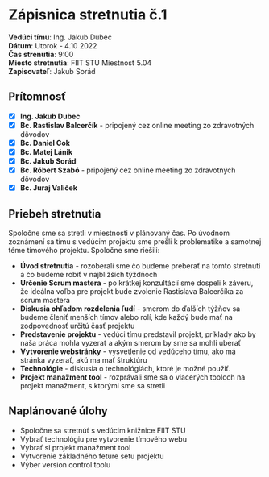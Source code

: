 # Zápisnica stretnutia č.1

**Vedúci tímu**: Ing. Jakub Dubec  
**Dátum**: Utorok - 4.10 2022  
**Čas strenutia**: 9:00  
**Miesto stretnutia**: FIIT STU Miestnosť 5.04  
**Zapisovateľ**: Jakub Sorád

## Prítomnosť

- [x] **Ing. Jakub Dubec**
- [x] **Bc. Rastislav Balcerčík** - pripojený cez online meeting zo zdravotných dôvodov
- [x] **Bc. Daniel Cok**
- [x] **Bc. Matej Lánik**
- [x] **Bc. Jakub Sorád**
- [x] **Bc. Róbert Szabó** - pripojený cez online meeting zo zdravotných dôvodov
- [x] **Bc. Juraj Valiček**

## Priebeh stretnutia

Spoločne sme sa stretli v miestnosti v plánovaný čas. Po úvodnom zoznámení sa tímu s vedúcim projektu sme prešli k problematike a samotnej téme tímového projektu. Spoločne sme riešili:

- **Úvod stretnutia** - rozoberali sme čo budeme preberať na tomto stretnutí a čo budeme robiť v najbližších týždňoch
- **Určenie Scrum mastera** - po krátkej konzultácií sme dospeli k záveru, že ideálna voľba pre projekt bude zvolenie Rastislava Balcerčíka za scrum mastera
- **Diskusia ohľadom rozdelenia ľudí** - smerom do ďalších týžňov sa budeme členiť menších tímov alebo rolí, kde každý bude mať na zodpovednosť určitú časť projektu
- **Predstavenie projektu** - vedúci tímu predstavil projekt, príklady ako by naša práca mohla vyzerať a akým smerom by sme sa mohli uberať
- **Vytvorenie webstránky** - vysvetlenie od vedúceho tímu, ako má stránka vyzerať, akú ma mať štruktúru
- **Technológie** - diskusia o technológiách, ktoré je možné použiť.
- **Projekt manažment tool** - rozprávali sme sa o viacerých tooloch na projekt manažment, s ktorými sme sa stretli

## Naplánované úlohy

- Spoločne sa stretnúť s vedúcim knižnice FIIT STU
- Vybrať technológiu pre vytvorenie tímového webu
- Vybrať si projekt manažment tool
- Vytvorenie základného feture setu projektu
- Výber version control toolu